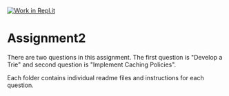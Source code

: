 [![Work in Repl.it](https://classroom.github.com/assets/work-in-replit-14baed9a392b3a25080506f3b7b6d57f295ec2978f6f33ec97e36a161684cbe9.svg)](https://classroom.github.com/online_ide?assignment_repo_id=3681240&assignment_repo_type=AssignmentRepo)
# Assignment2
There are two questions in this assignment. The first question is "Develop a Trie" and second question is "Implement Caching Policies".

Each folder contains individual readme files and instructions for each question.
